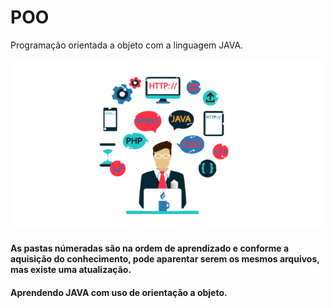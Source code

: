 # POO
Programação orientada a objeto com a linguagem JAVA. 


![logo das linguagens e aprendizados](https://github.com/jtn-san/logica/blob/master/Linguagem.png)

#### As pastas númeradas são na ordem de aprendizado e conforme a aquisição do conhecimento, pode aparentar serem os mesmos arquivos, mas existe uma atualização. 

#### Aprendendo JAVA com uso de orientação a objeto.
